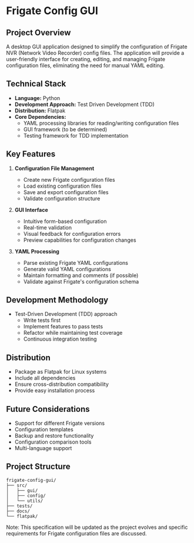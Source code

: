 # Frigate Config GUI

## Project Overview
A desktop GUI application designed to simplify the configuration of Frigate NVR (Network Video Recorder) config files. The application will provide a user-friendly interface for creating, editing, and managing Frigate configuration files, eliminating the need for manual YAML editing.

## Technical Stack
- **Language:** Python
- **Development Approach:** Test Driven Development (TDD)
- **Distribution:** Flatpak
- **Core Dependencies:**
  - YAML processing libraries for reading/writing configuration files
  - GUI framework (to be determined)
  - Testing framework for TDD implementation

## Key Features
1. **Configuration File Management**
   - Create new Frigate configuration files
   - Load existing configuration files
   - Save and export configuration files
   - Validate configuration structure

2. **GUI Interface**
   - Intuitive form-based configuration
   - Real-time validation
   - Visual feedback for configuration errors
   - Preview capabilities for configuration changes

3. **YAML Processing**
   - Parse existing Frigate YAML configurations
   - Generate valid YAML configurations
   - Maintain formatting and comments (if possible)
   - Validate against Frigate's configuration schema

## Development Methodology
- Test-Driven Development (TDD) approach
  - Write tests first
  - Implement features to pass tests
  - Refactor while maintaining test coverage
  - Continuous integration testing

## Distribution
- Package as Flatpak for Linux systems
- Include all dependencies
- Ensure cross-distribution compatibility
- Provide easy installation process

## Future Considerations
- Support for different Frigate versions
- Configuration templates
- Backup and restore functionality
- Configuration comparison tools
- Multi-language support

## Project Structure
```
frigate-config-gui/
├── src/
│   ├── gui/
│   ├── config/
│   └── utils/
├── tests/
├── docs/
└── flatpak/
```

Note: This specification will be updated as the project evolves and specific requirements for Frigate configuration files are discussed.